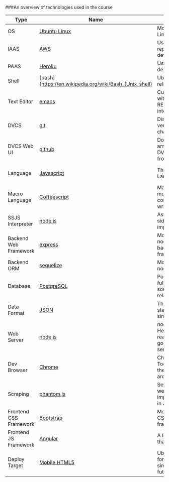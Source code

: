 ###An overview of technologies used in the course

Type | Name | Notes | Alternatives
--- | --- | --- | ---
OS | [Ubuntu Linux](http://www.ubuntu.com/) | Most popular Linux distro. | OS X, Windows, BSD
IAAS | [AWS](http://aws.amazon.com/) | Used for reproducible development. | Joyent, Nirvanix
PAAS | [Heroku](https://www.heroku.com/) | Used for easy deployment. | Joyent, Nodejitsu
Shell | [bash](https://en.wikipedia.org/wiki/Bash_(Unix_shell) | Ubiquitous and reliable. | zsh, tcsh, ksh
Text Editor | [emacs](http://www.gnu.org/software/emacs/) | Customizable with strong REPL integration. | vim, Textmate, nano, Visual Studio
DVCS | [git](http://git-scm.com/) | Distributed version control champion. | hg, fossil
DVCS Web UI | [github](https://github.com/) | Dominant among web DVCS frontends. | bitbucket, google code, sourceforge
Language | [Javascript](http://eloquentjavascript.net/) | The Next Big Language | Python, Ruby, Scala, Haskell, Go
Macro Language | [Coﬀeescript](http://coffeescript.org/) | Makes JS much more convenient to write. | Iced Coﬀeescript
SSJS Interpreter | [node.js](http://nodejs.org/) | Async server-side JS implementation | v8, rhino
Backend Web Framework | [express](http://expressjs.com) | Most popular node.js backend framework | Meteor, Derby
Backend ORM | [sequelize](http://sequelizejs.com/documentation) | Most polished node.js ORM | node-orm, bookshelf
Database | [PostgreSQL](http://www.postgresql.org/) | Popular/robust fully open-source relational db | MySQL, MongoDB
Data Format | [JSON](http://www.json.org/) | The industry standard for simple APIs | XML, protobuf, thrift
Web Server | [node.js](http://nodejs.org/) | node on Heroku is reasonably good as a server | nginx, Apache
Dev Browser | [Chrome](https://www.google.com/intl/en/chrome/browser/) | Chrome Dev Tools are now the best around | Firebug, Safari Inspector
Scraping | [phantom.js](http://phantomjs.org/) | Server-side webkit implementation in JS | webscraping.py, wget
Frontend CSS Framework | [Bootstrap](http://twitter.github.io/bootstrap/) | Most popular CSS framework | Zurb Foundation
Frontend JS Framework | [Angular](http://angularjs.org) | A little simpler than Backbone | JS Backbone, Ember, Knockout
Deploy Target | [Mobile HTML5](http://www.html5rocks.com/en/mobile) | Ubiquitous, forces simplicity, future-proof | Desktop HTML5, iOS, Android
